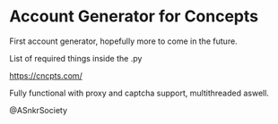 # Account Generator for Concepts 

First account generator, hopefully more to come in the future.

List of required things inside the .py

https://cncpts.com/

Fully functional with proxy and captcha support, multithreaded aswell.

@ASnkrSociety
